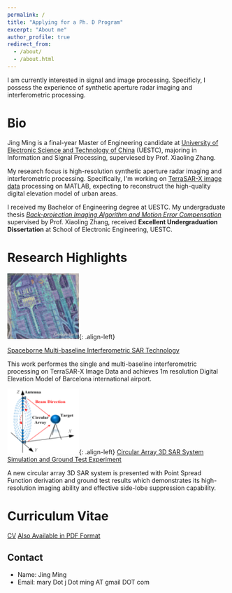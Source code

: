 ```yaml
---
permalink: /
title: "Applying for a Ph. D Program"
excerpt: "About me"
author_profile: true
redirect_from:
  - /about/
  - /about.html
---
```


I am currently interested in signal and image processing. Specificly, I possess the experience of synthetic aperture radar imaging and interferometric processing.

Bio
======
Jing Ming is a final-year Master of Engineering candidate at [University of Electronic Science and Technology of China](https://en.uestc.edu.cn/) (UESTC), majoring in Information and Signal Processing, superviesed by Prof. Xiaoling Zhang.

My research focus is high-resolution synthetic aperture radar imaging and interferometric processing. Specifically, I'm working on [TerraSAR-X image data](https://earth.esa.int/web/eoportal/satellite-missions/t/terrasar-x) processing on MATLAB, expecting to reconstruct the high-quality digital elevation model of urban areas.

I received my Bachelor of Engineering degree at UESTC. My undergraduate thesis [*Back-projection Imaging Algorithm and Motion Error Compensation*](/research/2017-06-30-Back-projection-Imaging-Algorithm-and-Motion-Error-Compensation.html) supervised by Prof. Xiaoling Zhang, received **Excellent Undergraduation Dissertation** at School of Electronic Engineering, UESTC.

Research Highlights
======
![DEM of airport](/images/about-1.png "DEM of Barcelona International Airport "){: .align-left}

[Spaceborne Multi-baseline Interferometric SAR Technology](/research/2019-10-26-Spaceborne-Multi-baseline-Interferometric-SAR-Technology)

This work performes the single and multi-baseline interferometric processing on TerraSAR-X Image Data and achieves 1m resolution Digital Elevation Model of Barcelona international airport.

  
  
![CASAR Model](/images/about-2.png "CASAR Model"){: .align-left}
[Circular Array 3D SAR System Simulation and Ground Test Experiment](/research/2019-01-31-Circular-Array-3D-SAR-System-Simulation-and-Ground-Test-Experiment)

A new circular array 3D SAR system is presented with Point Spread Function derivation and ground test results which demonstrates its high-resolution imaging ability and effective side-lobe suppression capability.

  
  
Curriculum Vitae
======
[CV](https://jingming2019.github.io/CurriculumVitae)
[Also Available in PDF Format](https://github.com/JingMing2019/CurriculumVitae/raw/master/cv_JingMing.pdf)


Contact
------
* Name: Jing Ming
* Email: mary Dot j Dot ming AT gmail DOT com